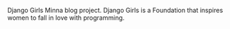 Django Girls Minna blog project.
Django Girls is a Foundation that inspires women to fall in love with programming.
